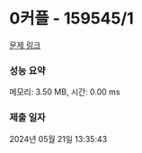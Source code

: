 # 0커플 - 159545/1 

[문제 링크](https://level.goorm.io/exam/159545/0%EC%BB%A4%ED%94%8C/quiz/1) 

### 성능 요약

메모리: 3.50 MB, 시간: 0.00 ms

### 제출 일자

2024년 05월 21일 13:35:43

